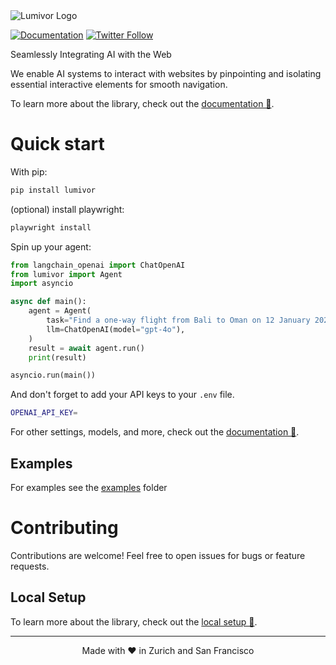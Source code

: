 <img src="./static/lumivor.png" alt="Lumivor Logo" width="full"/>

<br/>

[![Documentation](https://img.shields.io/badge/Documentation-📕-blue)](https://lumivor-labs.com)
[![Twitter Follow](https://img.shields.io/twitter/follow/lumivor_labs?style=social)](https://x.com/lumivor_labs)

Seamlessly Integrating AI with the Web

We enable AI systems to interact with websites by pinpointing and isolating essential interactive elements for smooth navigation.

To learn more about the library, check out the [documentation 📕](https://lumivor-labs.com).

# Quick start

With pip:

```bash
pip install lumivor
```

(optional) install playwright:

```bash
playwright install
```

Spin up your agent:

```python
from langchain_openai import ChatOpenAI
from lumivor import Agent
import asyncio

async def main():
    agent = Agent(
        task="Find a one-way flight from Bali to Oman on 12 January 2025 on Google Flights. Return me the cheapest option.",
        llm=ChatOpenAI(model="gpt-4o"),
    )
    result = await agent.run()
    print(result)

asyncio.run(main())
```

And don't forget to add your API keys to your `.env` file.

```bash
OPENAI_API_KEY=
```

For other settings, models, and more, check out the [documentation 📕](https://lumivor-labs.com).

## Examples

For examples see the [examples](examples) folder

# Contributing

Contributions are welcome! Feel free to open issues for bugs or feature requests.

## Local Setup

To learn more about the library, check out the [local setup 📕](https://lumivor-labs.com/development/local-setup).

---

<div align="center">
  Made with ❤️ in Zurich and San Francisco
</div>
